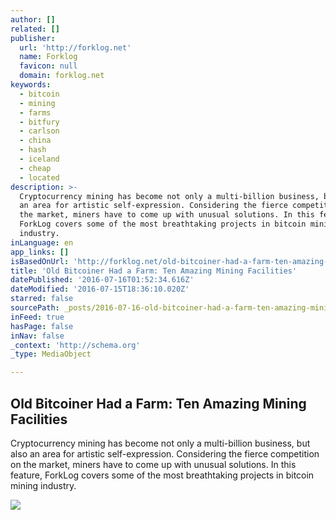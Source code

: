 ```yaml
---
author: []
related: []
publisher:
  url: 'http://forklog.net'
  name: Forklog
  favicon: null
  domain: forklog.net
keywords:
  - bitcoin
  - mining
  - farms
  - bitfury
  - carlson
  - china
  - hash
  - iceland
  - cheap
  - located
description: >-
  Cryptocurrency mining has become not only a multi-billion business, but also
  an area for artistic self-expression. Considering the fierce competition on
  the market, miners have to come up with unusual solutions. In this feature,
  ForkLog covers some of the most breathtaking projects in bitcoin mining
  industry.
inLanguage: en
app_links: []
isBasedOnUrl: 'http://forklog.net/old-bitcoiner-had-a-farm-ten-amazing-mining-facilities/'
title: 'Old Bitcoiner Had a Farm: Ten Amazing Mining Facilities'
datePublished: '2016-07-16T01:52:34.616Z'
dateModified: '2016-07-15T18:36:10.020Z'
starred: false
sourcePath: _posts/2016-07-16-old-bitcoiner-had-a-farm-ten-amazing-mining-facilities.md
inFeed: true
hasPage: false
inNav: false
_context: 'http://schema.org'
_type: MediaObject

---
```

<article style=""><h1>Old Bitcoiner Had a Farm: Ten Amazing Mining Facilities</h1><p>Cryptocurrency mining has become not only a multi-billion business, but also an area for artistic self-expression. Considering the fierce competition on the market, miners have to come up with unusual solutions. In this feature, ForkLog covers some of the most breathtaking projects in bitcoin mining industry.</p><img src="http://forklog.com/wp-content/uploads/honkong-allied.jpg" /></article>